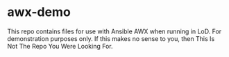 # awx-demo

This repo contains files for use with Ansible AWX when running in LoD. For demonstration purposes only. If this makes no sense to you, then This Is Not The Repo You Were Looking For.
